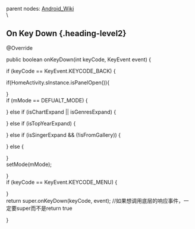 parent nodes: [Android\_Wiki](Android_Wiki.html)\
\

On Key Down {.heading-level2}
-----------

@Override

public boolean onKeyDown(int keyCode, KeyEvent event) {

if (keyCode == KeyEvent.KEYCODE\_BACK) {

if(HomeActivity.sInstance.isPanelOpen()){

}\
 if (mMode == DEFUALT\_MODE) {

} else if (isChartExpand || isGenresExpand) {

} else if (isTopYearExpand) {

} else if (isSingerExpand && (!isFromGallery)) {

} else {

} \
 setMode(mMode);

}\
 if (keyCode == KeyEvent.KEYCODE\_MENU) {

}\
 return super.onKeyDown(keyCode, event);
//如果想调用底层的响应事件，一定要super而不是return true

}
